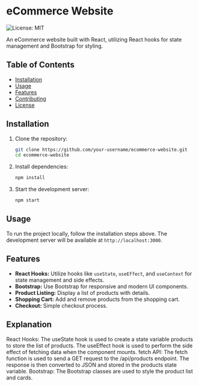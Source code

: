 # eCommerce Website

![License: MIT](https://img.shields.io/badge/License-MIT-blue.svg)

An eCommerce website built with React, utilizing React hooks for state management and Bootstrap for styling.

## Table of Contents

- [Installation](#installation)
- [Usage](#usage)
- [Features](#features)
- [Contributing](#contributing)
- [License](#license)

## Installation

1. Clone the repository:
    ```sh
    git clone https://github.com/your-username/ecommerce-website.git
    cd ecommerce-website
    ```

2. Install dependencies:
    ```sh
    npm install
    ```

3. Start the development server:
    ```sh
    npm start
    ```

## Usage

To run the project locally, follow the installation steps above. The development server will be available at `http://localhost:3000`.

## Features

- **React Hooks:** Utilize hooks like `useState`, `useEffect`, and `useContext` for state management and side effects.
- **Bootstrap:** Use Bootstrap for responsive and modern UI components.
- **Product Listing:** Display a list of products with details.
- **Shopping Cart:** Add and remove products from the shopping cart.
- **Checkout:** Simple checkout process.

## Explanation
React Hooks: The useState hook is used to create a state variable products to store the list of products. The useEffect hook is used to perform the side effect of fetching data when the component mounts.
fetch API: The fetch function is used to send a GET request to the /api/products endpoint. The response is then converted to JSON and stored in the products state variable.
Bootstrap: The Bootstrap classes are used to style the product list and cards.
